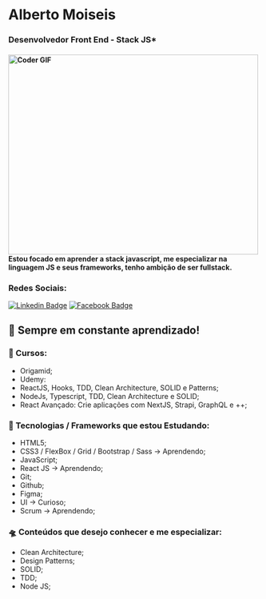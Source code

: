 
<!--
**albertomoiseisdev/albertomoiseisdev** is a ✨ _special_ ✨ repository because its `README.md` (this file) appears on your GitHub profile.

<p align="center">
  <a href="#">
    <img align="center" width="280" src="signature.png" />
  </a>
  <a href="#">
    <img align="center" width="510" src="banner.gif" />
  </a>
</p>

<p align="center">
  <a href="https://github.com/anuraghazra/github-readme-stats">
    <img
      align="center"
      src="https://github-readme-stats.vercel.app/api/top-langs/?username=wnqueiroz&layout=compact"
    />
  </a>
  <a href="https://github.com/anuraghazra/github-readme-stats">
    <img
      align="center"
      height="165"
      src="https://github-readme-stats.vercel.app/api?username=wnqueiroz&count_private=true&show_icons=true&custom_title=Github%20Status&hide=issues"
    />
  </a>
</p>

## Hi there! <img src="https://raw.githubusercontent.com/iampavangandhi/iampavangandhi/master/gifs/Hi.gif" width="30px"></h2>
Here are some ideas to get you started:

### Hey,

- 🔭 I’m currently working on ...
- 🌱 I’m currently learning ...
- 👯 I’m looking to collaborate on ...
- 🤔 I’m looking for help with ...
- 💬 Ask me about ...
- 📫 How to reach me: ...
- 😄 Pronouns: ...
- ⚡ Fun fact: ...
-->
# Alberto Moiseis
<h3 align="left">
 <abc>
  Desenvolvedor Front End - Stack JS* 
 </abc>
</h3> 
<h4 align="left">
 <abc>
  <img src="https://media.giphy.com/media/SWoSkN6DxTszqIKEqv/giphy.gif" alt="Coder GIF" width="500" height="400"><br>
  Estou focado em aprender a stack javascript, me especializar na linguagem JS e seus frameworks, tenho ambição de ser fullstack.
 </abc>
</h4> 

### Redes Sociais: 

[![Linkedin Badge](https://img.shields.io/badge/-albertomoiseis-3b5998?style=flat-square&logo=Linkedin&logoColor=white&link=https://www.linkedin.com/in/alberto-moiseis/)](https://www.linkedin.com/in/alberto-moiseis/) 
[![Facebook Badge](https://img.shields.io/badge/-albertomoiseis-3b5998?style=flat-square&labelColor=3b5998&logo=facebook&logoColor=white&link=https://www.facebook.com/albertomoiseis.dev)](https://www.facebook.com/albertomoiseis.dev)

## 🚀 Sempre em constante aprendizado!
### 🚀 Cursos:

- Origamid;<br>
- Udemy:<br>
 - ReactJS, Hooks, TDD, Clean Architecture, SOLID e Patterns;<br>
 - NodeJs, Typescript, TDD, Clean Architecture e SOLID;<br>
 - React Avançado: Crie aplicações com NextJS, Strapi, GraphQL e ++;<br>

### 🎯 Tecnologias / Frameworks que estou Estudando:

- HTML5;<br>
- CSS3 / FlexBox / Grid / Bootstrap / Sass -> Aprendendo;<br>
- JavaScript;<br>
- React JS -> Aprendendo;<br>
- Git;<br>
- Github;<br>
- Figma;<br>
- UI -> Curioso;<br>
- Scrum -> Aprendendo;<br>

### 🛸 Conteúdos que desejo conhecer e me especializar:

- Clean Architecture;<br>
- Design Patterns;<br>
- SOLID;<br>
- TDD;<br>
- Node JS; <br>

